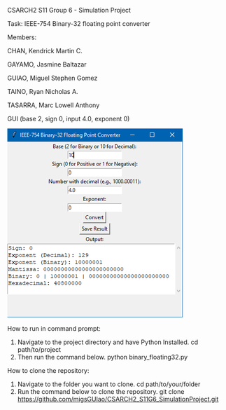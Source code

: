 CSARCH2 S11 Group 6 - Simulation Project

Task: IEEE-754 Binary-32 floating point converter

Members:

CHAN, Kendrick Martin C.

GAYAMO, Jasmine Baltazar

GUIAO, Miguel Stephen Gomez

TAINO, Ryan Nicholas A.

TASARRA, Marc Lowell Anthony

GUI (base 2, sign 0, input 4.0, exponent 0)


![GUI Example](gui.PNG "GUI Example Image")


How to run in command prompt:
1. Navigate to the project directory and have Python Installed.
   cd path/to/project
2. Then run the command below.
   python binary_floating32.py

How to clone the repository:
1. Navigate to the folder you want to clone.
   cd path/to/your/folder
2. Run the command below to clone the repository.
   git clone https://github.com/migsGUIao/CSARCH2_S11G6_SimulationProject.git
   

